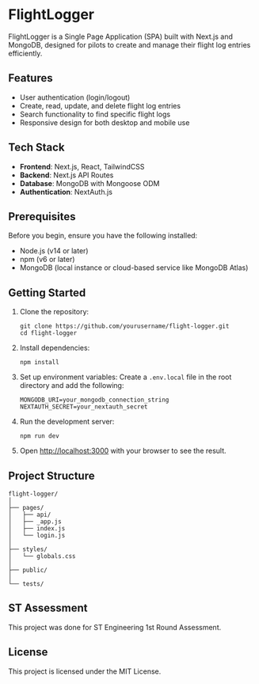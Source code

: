 # FlightLogger

FlightLogger is a Single Page Application (SPA) built with Next.js and MongoDB, designed for pilots to create and manage their flight log entries efficiently.

## Features

- User authentication (login/logout)
- Create, read, update, and delete flight log entries
- Search functionality to find specific flight logs
- Responsive design for both desktop and mobile use

## Tech Stack

- **Frontend**: Next.js, React, TailwindCSS
- **Backend**: Next.js API Routes
- **Database**: MongoDB with Mongoose ODM
- **Authentication**: NextAuth.js

## Prerequisites

Before you begin, ensure you have the following installed:

- Node.js (v14 or later)
- npm (v6 or later)
- MongoDB (local instance or cloud-based service like MongoDB Atlas)

## Getting Started

1. Clone the repository:

   ```
   git clone https://github.com/yourusername/flight-logger.git
   cd flight-logger
   ```

2. Install dependencies:

   ```
   npm install
   ```

3. Set up environment variables:
   Create a `.env.local` file in the root directory and add the following:

   ```
   MONGODB_URI=your_mongodb_connection_string
   NEXTAUTH_SECRET=your_nextauth_secret
   ```

4. Run the development server:

   ```
   npm run dev
   ```

5. Open [http://localhost:3000](http://localhost:3000) with your browser to see the result.

## Project Structure

```
flight-logger/
│
├── pages/
│   ├── api/
│   ├── _app.js
│   ├── index.js
│   └── login.js
│
├── styles/
│   └── globals.css
│
├── public/
│
└── tests/
```

## ST Assessment

This project was done for ST Engineering 1st Round Assessment.

## License

This project is licensed under the MIT License.
